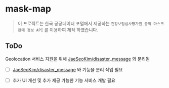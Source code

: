 # mask-map

> 이 프로젝트는 한국 공공데이터 포털에서 제공하는 `건강보험심사평가원_공적 마스크 판매 정보 API` 를 이용하여 제작 하였습니다.


## ToDo

Geolocation 서비스 지원을 위해 [JaeSeoKim/disaster_message](https://github.com/JaeSeoKim/disaster_message) 와 분리됨 

- [ ] [JaeSeoKim/disaster_message](https://github.com/JaeSeoKim/disaster_message) 와 기능을 분리 작업 필요
- [ ] 추가 UI 개선 및 추가 제공 가능한 기능 서비스 개발 필요

